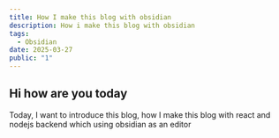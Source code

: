 ```yaml
---
title: How I make this blog with obsidian
description: How i make this blog with obsidian
tags:
  - Obsidian
date: 2025-03-27
public: "1"
---
```

## Hi how are you today
Today, I want to introduce this blog, how I make this blog with react and nodejs backend which using obsidian as an editor